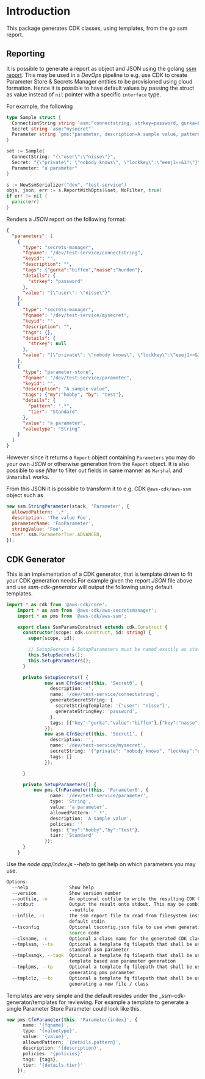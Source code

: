 # Introduction
This package generates CDK classes, using templates, from the go ssm report.

## Reporting
It is possible to generate a report as object and JSON using the golang [ssm report](https://github.com/mariotoffia/ssm). This may be used in a _DevOps_ pipeline to e.g. use CDK to create Parameter Store & Secrets Manager entities to be provisioned using cloud formation. Hence it is possible to have
default values by passing the struct as value instead of `nil` pointer with a specific `interface` type.

For example, the following
```go
type Sample struct {
  ConnectionString string `asm:"connectstring, strkey=password, gurka=biffen, nasse=hunden"`
  Secret string `asm:"mysecret"`
  Parameter string `pms:"parameter, description=A sample value, pattern=.*, my=hobby, by=test"`
}

set := Sample{
  ConnectString: "{\"user\":\"nisse\"}",
  Secret: "{\"private\": \"nobody knows\", \"lockkey\":\"eeej1¤¤&1!\"}",
  Parameter: "a parameter"
}

s := NewSsmSerializer("dev", "test-service")
objs, json, err := s.ReportWithOpts(&set, NoFilter, true)
if err != nil {
  panic(err)
}
```

Renders a _JSON_ report on the following format:
```json
{
  "parameters": [
    {
      "type": "secrets-manager",
      "fqname": "/dev/test-service/connectstring",
      "keyid": "",
      "description": "",
      "tags": {"gurka":"biffen","nasse":"hunden"},
      "details": {
        "strkey": "password"
      },
      "value": "{\"user\": \"nisse\"}"      
    },
    {
      "type": "secrets-manager",
      "fqname": "/dev/test-service/mysecret",
      "keyid": "",
      "description": "",
      "tags": {},
      "details": {
        "strkey": null
      },
      "value": "{\"private\": \"nobody knows\", \"lockkey\":\"eeej1¤¤&1!\"}"      
    },
    {
      "type": "parameter-store",
      "fqname": "/dev/test-service/parameter",
      "keyid": "",
      "description": "A sample value",
      "tags": {"my":"hobby", "by": "test"},
      "details": {
        "pattern": ".*",
        "tier": "Standard"
      },
      "value": "a parameter",
      "valuetype": "String"
    }                
  ]
}
```

However since it returns a `Report` object containing `Parameters` you may do your own _JSON_ or otherwise generation from the `Report` object. It is also possible to use _filter_ to filter out fields in same manner as `Marshal` and `Unmarshal` works.

From this JSON it is possible to transform it to e.g. CDK `@aws-cdk/aws-ssm` object such as
```js
new ssm.StringParameter(stack, 'Parameter', {
  allowedPattern: '.*',
  description: 'The value Foo',
  parameterName: 'FooParameter',
  stringValue: 'Foo',
  tier: ssm.ParameterTier.ADVANCED,
});
```

## CDK Generator
This is an implementation of a CDK generator, that is template driven to fit your CDK generation needs.For example given the report _JSON_ file above and use _ssm-cdk-generator_ will output the following using default templates.

```typescript
import * as cdk from '@aws-cdk/core';
    import * as asm from '@aws-cdk/aws-secretsmanager';
    import * as pms from '@aws-cdk/aws-ssm';

    export class SsmParamsConstruct extends cdk.Construct {
      constructor(scope: cdk.Construct, id: string) {
        super(scope, id);

        // SetupSecrets & SetupParameters must be named exactly as stated below!
        this.SetupSecrets();
        this.SetupParameters();
      }

      private SetupSecrets() {
              new asm.CfnSecret(this, 'Secret0', {
                description: '',
                name: '/dev/test-service/connectstring',
                generateSecretString: {
                  secretStringTemplate: '{"user": "nisse"}',
                  generateStringKey: 'password',
                },
                tags: [{"key":"gurka","value":"biffen"},{"key":"nasse","value":"hunden"}]
              });
              new asm.CfnSecret(this, 'Secret1', {
                description: '',
                name: '/dev/test-service/mysecret',
                secretString: '{"private": "nobody knows", "lockkey":"eeej1¤¤&1!"}',
                tags: []
              });

      }

      private SetupParameters() {
          new pms.CfnParameter(this, 'Parameter0', {
                name: '/dev/test-service/parameter',
                type: 'String',
                value: 'a parameter',
                allowedPattern: '.*',
                description: 'A sample value',
                policies: ''
                tags: {"my":"hobby","by":"test"},
                tier: 'Standard'
              });
      }
    }
```

Use the _node app/index.js --help_ to get help on which parameters you may use.

```bash
Options:
  --help               Show help                                       [boolean]
  --version            Show version number                             [boolean]
  --outfile, -o        An optional outfile to write the resulting CDK Construct
  --stdout             Output the result onto stdout. This may be combined with
                       --outfile
  --infile, -i         The ssm report file to read from filesystem instead of
                       default stdin
  --tsconfig           Optional tsconfig.json file to use when generating the
                       source code
  --clsname, -c        Optional a class name for the generated CDK class
  --tmplasm, --ta      Optional a template fq filepath that shall be used for
                       standard asm parameter
  --tmplasmgk, --tagk  Optional a template fq filepath that shall be used for
                       template based asm parameter generation
  --tmplpms, --tp      Optional a template fq filepath that shall be used for
                       generating pms parameter
  --tmplclz, --tc      Optional a template fq filepath that shall be used for
                       generating a new file / class
```

Templates are very simple and the default resides under the _ssm-cdk-generator/templates for reviewing. For example a template to generate a single Parameter Store Parameter could look like this.

```typescript
new pms.CfnParameter(this, 'Parameter{index}', {
      name: '{fqname}',
      type: '{valuetype}',
      value: '{value}',
      allowedPattern: '{details.pattern}',
      description: '{description}',
      policies: '{policies}'
      tags: {tags},
      tier: '{details.tier}'
    });
```